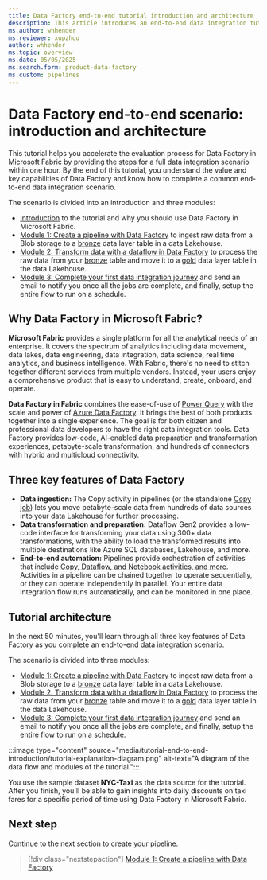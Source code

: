 ```yaml
---
title: Data Factory end-to-end tutorial introduction and architecture
description: This article introduces an end-to-end data integration tutorial that provides an hour long step-by-step guide to help you complete a full data integration scenario with Data Factory in Microsoft Fabric.
ms.author: whhender
ms.reviewer: xupzhou
author: whhender
ms.topic: overview
ms.date: 05/05/2025
ms.search.form: product-data-factory
ms.custom: pipelines
---
```


# Data Factory end-to-end scenario: introduction and architecture

This tutorial helps you accelerate the evaluation process for Data Factory in Microsoft Fabric by providing the steps for a full data integration scenario within one hour. By the end of this tutorial, you understand the value and key capabilities of Data Factory and know how to complete a common end-to-end data integration scenario.

The scenario is divided into an introduction and three modules:

- [Introduction](#why-data-factory-in-microsoft-fabric) to the tutorial and why you should use Data Factory in Microsoft Fabric.
- [Module 1: Create a pipeline with Data Factory](tutorial-end-to-end-pipeline.md) to ingest raw data from a Blob storage to a [bronze](/azure/databricks/lakehouse/medallion#bronze) data layer table in a data Lakehouse.
- [Module 2: Transform data with a dataflow in Data Factory](tutorial-end-to-end-dataflow.md) to process the raw data from your [bronze](/azure/databricks/lakehouse/medallion#bronze) table and move it to a [gold](/azure/databricks/lakehouse/medallion#gold) data layer table in the data Lakehouse.
- [Module 3: Complete your first data integration journey](tutorial-end-to-end-integration.md) and send an email to notify you once all the jobs are complete, and finally, setup the entire flow to run on a schedule.

## Why Data Factory in Microsoft Fabric?

**Microsoft Fabric** provides a single platform for all the analytical needs of an enterprise. It covers the spectrum of analytics including data movement, data lakes, data engineering, data integration, data science, real time analytics, and business intelligence. With Fabric, there's no need to stitch together different services from multiple vendors. Instead, your users enjoy a comprehensive product that is easy to understand, create, onboard, and operate.

**Data Factory in Fabric** combines the ease-of-use of [Power Query](/power-query) with the scale and power of [Azure Data Factory](/azure/data-factory/introduction). It brings the best of both products together into a single experience. The goal is for both citizen and professional data developers to have the right data integration tools. Data Factory provides low-code, AI-enabled data preparation and transformation experiences, petabyte-scale transformation, and hundreds of connectors with hybrid and multicloud connectivity.

## Three key features of Data Factory

- **Data ingestion:** The Copy activity in pipelines (or the standalone [Copy job](what-is-copy-job.md)) lets you move petabyte-scale data from hundreds of data sources into your data Lakehouse for further processing.
- **Data transformation and preparation:** Dataflow Gen2 provides a low-code interface for transforming your data using 300+ data transformations, with the ability to load the transformed results into multiple destinations like Azure SQL databases, Lakehouse, and more.
- **End-to-end automation:** Pipelines provide orchestration of activities that include [Copy, Dataflow, and Notebook activities, and more](activity-overview.md). Activities in a pipeline can be chained together to operate sequentially, or they can operate independently in parallel. Your entire data integration flow runs automatically, and can be monitored in one place.

## Tutorial architecture

In the next 50 minutes, you'll learn through all three key features of Data Factory as you complete an end-to-end data integration scenario.

The scenario is divided into three modules:

- [Module 1: Create a pipeline with Data Factory](tutorial-end-to-end-pipeline.md) to ingest raw data from a Blob storage to a [bronze](/azure/databricks/lakehouse/medallion#bronze) data layer table in a data Lakehouse.
- [Module 2: Transform data with a dataflow in Data Factory](tutorial-end-to-end-dataflow.md) to process the raw data from your [bronze](/azure/databricks/lakehouse/medallion#bronze) table and move it to a [gold](/azure/databricks/lakehouse/medallion#gold) data layer table in the data Lakehouse.
- [Module 3: Complete your first data integration journey](tutorial-end-to-end-integration.md) and send an email to notify you once all the jobs are complete, and finally, setup the entire flow to run on a schedule.

:::image type="content" source="media/tutorial-end-to-end-introduction/tutorial-explanation-diagram.png" alt-text="A diagram of the data flow and modules of the tutorial.":::

You use the sample dataset **NYC-Taxi** as the data source for the tutorial. After you finish, you'll be able to gain insights into daily discounts on taxi fares for a specific period of time using Data Factory in Microsoft Fabric.

## Next step

Continue to the next section to create your pipeline.

> [!div class="nextstepaction"]
> [Module 1: Create a pipeline with Data Factory](tutorial-end-to-end-pipeline.md)
